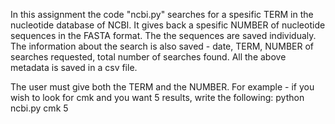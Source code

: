 In this assignment the code "ncbi.py" searches for a spesific TERM in the nucleotide database of NCBI.
It gives back a spesific NUMBER of nucleotide sequences in the FASTA format. The the sequences are saved individualy.
The information about the search is also saved - date, TERM, NUMBER of searches requested, total number of searches found.
All the above metadata is saved in a csv file.

The user must give both the TERM and the NUMBER.
For example - if you wish to look for cmk and you want 5 results, write the following:
python ncbi.py cmk 5
